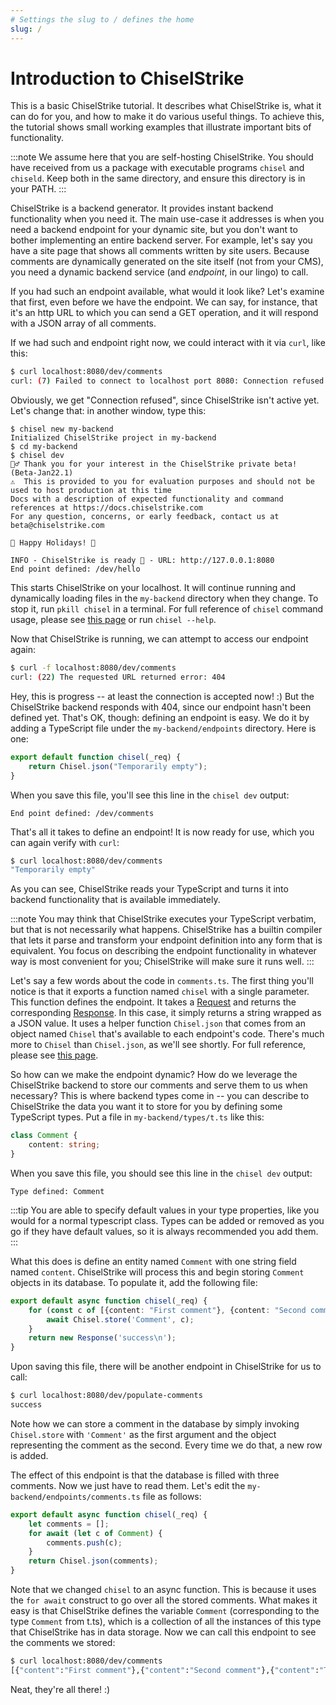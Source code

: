 ```yaml
---
# Settings the slug to / defines the home
slug: /
---
```

# Introduction to ChiselStrike

This is a basic ChiselStrike tutorial.  It describes what ChiselStrike
is, what it can do for you, and how to make it do various useful
things.  To achieve this, the tutorial shows small working examples
that illustrate important bits of functionality.

:::note
We assume here that you are self-hosting ChiselStrike.  You should
have received from us a package with executable programs `chisel` and
`chiseld`.  Keep both in the same directory, and ensure this directory
is in your PATH.
:::

ChiselStrike is a backend generator.  It provides instant backend
functionality when you need it.  The main use-case it addresses is when
you need a backend endpoint for your dynamic site, but you don't want
to bother implementing an entire backend server.  For example, let's
say you have a site page that shows all comments written by site
users.  Because comments are dynamically generated on the site itself
(not from your CMS), you need a dynamic backend service (and
_endpoint_, in our lingo) to call.

If you had such an endpoint available, what would it look like?  Let's
examine that first, even before we have the endpoint.  We can say, for
instance, that it's an http URL to which you can send a GET operation, and
it will respond with a JSON array of all comments.

[//]: # (TODO: We should paginate by default.)

If we had such and endpoint right now, we could interact with it via
`curl`, like this:

```bash
$ curl localhost:8080/dev/comments
curl: (7) Failed to connect to localhost port 8080: Connection refused
```

Obviously, we get "Connection refused", since ChiselStrike isn't
active yet.  Let's change that: in another window, type this:

```
$ chisel new my-backend
Initialized ChiselStrike project in my-backend
$ cd my-backend
$ chisel dev
🙇‍♂️ Thank you for your interest in the ChiselStrike private beta! (Beta-Jan22.1)
⚠️  This is provided to you for evaluation purposes and should not be used to host production at this time
Docs with a description of expected functionality and command references at https://docs.chiselstrike.com
For any question, concerns, or early feedback, contact us at beta@chiselstrike.com

🎅 Happy Holidays! 🎄

INFO - ChiselStrike is ready 🚀 - URL: http://127.0.0.1:8080 
End point defined: /dev/hello
```

This starts ChiselStrike on your localhost.  It will continue running
and dynamically loading files in the `my-backend` directory when they
change.  To stop it, run `pkill chisel` in a terminal.  For full
reference of `chisel` command usage, please see [this
page](Reference/chisel-cli) or run `chisel --help`.

Now that ChiselStrike is running, we can attempt to access our
endpoint again:

```bash
$ curl -f localhost:8080/dev/comments
curl: (22) The requested URL returned error: 404
```

Hey, this is progress -- at least the connection is accepted now! :)
But the ChiselStrike backend responds with 404, since our endpoint
hasn't been defined yet.  That's OK, though: defining an endpoint is
easy.  We do it by adding a TypeScript file under the
`my-backend/endpoints` directory.  Here is one:

```typescript title="my-backend/endpoints/comments.ts"
export default function chisel(_req) {
    return Chisel.json("Temporarily empty");
}
```

When you save this file, you'll see this line in the `chisel dev`
output:

```
End point defined: /dev/comments
```

That's all it takes to define an endpoint!  It is now ready for use,
which you can again verify with `curl`:

```bash
$ curl localhost:8080/dev/comments
"Temporarily empty"
```

As you can see, ChiselStrike reads your TypeScript and turns it into
backend functionality that is available immediately.

:::note
You may think that ChiselStrike executes your TypeScript verbatim, but
that is not necessarily what happens.  ChiselStrike has a builtin
compiler that lets it parse and transform your endpoint definition
into any form that is equivalent.  You focus on describing the
endpoint functionality in whatever way is most convenient for you;
ChiselStrike will make sure it runs well.
:::

Let's say a few words about the code in `comments.ts`.  The first
thing you'll notice is that it exports a function named `chisel` with
a single parameter.  This function defines the endpoint.  It takes a
[Request](https://developer.mozilla.org/en-US/docs/Web/API/Request)
and returns the corresponding
[Response](https://developer.mozilla.org/en-US/docs/Web/API/Response).
In this case, it simply returns a string wrapped as a JSON value.  It
uses a helper function `Chisel.json` that comes from an object named
`Chisel` that's available to each endpoint's code.  There's much more
to `Chisel` than `Chisel.json`, as we'll see shortly.  For full
reference, please see [this page](chisel-backend).

So how can we make the endpoint dynamic?  How do we leverage the
ChiselStrike backend to store our comments and serve them to us when
necessary?  This is where backend types come in -- you can describe to
ChiselStrike the data you want it to store for you by defining some
TypeScript types.  Put a file in `my-backend/types/t.ts` like this:

```typescript title="my-backend/types/t.ts"
class Comment {
    content: string;
}
```

When you save this file, you should see this line in the `chisel dev`
output:

```
Type defined: Comment
```


:::tip
You are able to specify default values in your type properties, like you would for a normal typescript
class. Types can be added or removed as you go if they have default values, so it is always recommended
you add them.
:::

What this does is define an entity named `Comment` with one string
field named `content`.  ChiselStrike will process this and begin
storing `Comment` objects in its database.  To populate it, add the
following file:

```typescript title="my-backend/endpoints/populate-comments.ts"
export default async function chisel(_req) {
    for (const c of [{content: "First comment"}, {content: "Second comment"}, {content: "Third comment"}, {content: "Fourth comment"}]) {
        await Chisel.store('Comment', c);
    }
    return new Response('success\n');
}
```

Upon saving this file, there will be another endpoint in ChiselStrike
for us to call:

```bash
$ curl localhost:8080/dev/populate-comments
success
```

Note how we can store a comment in the database by simply invoking
`Chisel.store` with `'Comment'` as the first argument and the object
representing the comment as the second.  Every time we do that, a new
row is added.

The effect of this endpoint is that the database is filled with three
comments.  Now we just have to read them.  Let's edit the
`my-backend/endpoints/comments.ts` file as follows:

```typescript title="my-backend/endpoints/comments.ts"
export default async function chisel(_req) {
    let comments = [];
    for await (let c of Comment) {
        comments.push(c);
    }
    return Chisel.json(comments);
}
```

Note that we changed `chisel` to an async function.  This is because
it uses the `for await` construct to go over all the stored comments.
What makes it easy is that ChiselStrike defines the variable `Comment`
(corresponding to the type `Comment` from t.ts), which is a collection
of all the instances of this type that ChiselStrike has in data
storage.  Now we can call this endpoint to see the comments we stored:

```bash
$ curl localhost:8080/dev/comments
[{"content":"First comment"},{"content":"Second comment"},{"content":"Third comment"},{"content":"Fourth comment"}]
```

Neat, they're all there! :)

